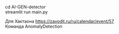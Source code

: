 cd AI-GEN-detector <br>
streamlit run main.py

Для Хактаона https://zavodit.ru/ru/calendar/event/57 <br>
Команда AnomalyDetection
